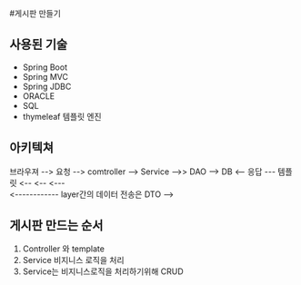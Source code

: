 #게시판 만들기

## 사용된 기술
- Spring Boot
- Spring MVC
- Spring JDBC
- ORACLE
- SQL
- thymeleaf 템플릿 엔진

## 아키텍쳐

브라우져 --> 요청  --> comtroller  --> Service  -->> DAO  --> DB
       <-- 응답  --- 템플릿             <--     <--      <---    
                    <------------ layer간의 데이터 전송은 DTO -->

## 게시판 만드는 순서

1. Controller 와 template
2. Service 비지니스 로직을 처리
3. Service는 비지니스로직을 처리하기위해 CRUD